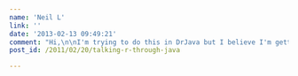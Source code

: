 ```yaml
---
name: 'Neil L'
link: ''
date: '2013-02-13 09:49:21'
comment: "Hi,\n\nI'm trying to do this in DrJava but I believe I'm getting stuck with setting the R_HOME environmental variable in DrJava. Does anybody know how to do this?\n\nThanks"
post_id: /2011/02/20/talking-r-through-java

---
```



